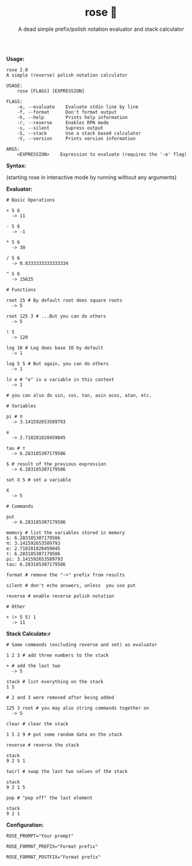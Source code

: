 <h1 align="center">rose 🌹</h1>

<p align="center">A dead simple prefix/polish notation evaluator and stack calculator</p>
<br><br>

**Usage:**

```
rose 2.0
A simple (reverse) polish notation calculator

USAGE:
    rose [FLAGS] [EXPRESSION]

FLAGS:
    -e, --evaluate    Evaluate stdin line by line
    -f, --format      Don't format output
    -h, --help        Prints help information
    -r, --reverse     Enables RPN mode
    -s, --silent      Supress output
    -S, --stack       Use a stack based calculator
    -V, --version     Prints version information

ARGS:
    <EXPRESSION>    Expression to evaluate (requires the '-e' flag)
```

**Syntax:**

(starting rose in interactive mode by running without any arguments)

**Evaluator:**

```
# Basic Operations

+ 5 6
  -> 11

- 5 6
  -> -1

* 5 6
  -> 30

/ 5 6
  -> 0.8333333333333334

^ 5 6
  -> 15625

# Functions

root 25 # By default root does square roots
  -> 5

root 125 3 # ...But you can do others
  -> 5

! 5
  -> 120

log 10 # Log does base 10 by default
  -> 1

log 5 5 # But again, you can do others
  -> 1

ln e # "e" is a variable in this context
  -> 1

# you can also do sin, cos, tan, asin acos, atan, etc. 

# Variables

pi # π
  -> 3.141592653589793

e
  -> 2.718281828459045

tau # τ 
  -> 6.283185307179586

$ # result of the previous expression
  -> 6.283185307179586

set X 5 # set a variable

X
  -> 5

# Commands

put
  -> 6.283185307179586

memory # list the variables stored in memory
$: 6.283185307179586
π: 3.141592653589793
e: 2.718281828459045
τ: 6.283185307179586
pi: 3.141592653589793
tau: 6.283185307179586

format # remove the "->" prefix from results

silent # don't echo answers, unless  you use put

reverse # enable reverse polish notation

# Other

+ (+ 5 5) 1
  -> 11
```

**Stack Calculato:r**

```
# Same commands (excluding reverse and set) as evaluator

1 2 3 # add three numbers to the stack

+ # add the last two
  -> 5

stack # list everything on the stack
1 5

# 2 and 3 were removed after being added

125 3 root # you may also string commands together on 
  -> 5

clear # clear the stack

1 5 2 9 # put some random data on the stack

reverse # reverse the stack

stack
9 2 5 1

twirl # swap the last two values of the stack

stack
9 2 1 5

pop # "pop off" the last element

stack
9 2 1
```

**Configuration:**

`ROSE_PROMPT="Your prompt"`

`ROSE_FORMAT_PREFIX="Format prefix"`

`ROSE_FORMAT_POSTFIX="Format prefix"`
